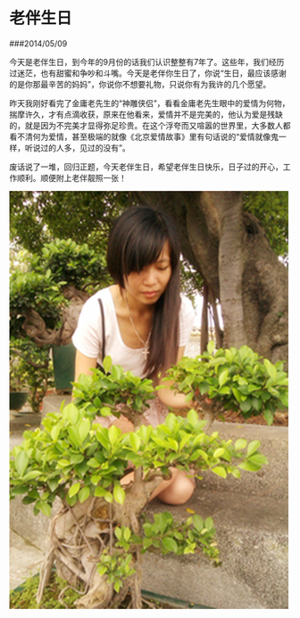 ﻿# 老伴生日

###2014/05/09

今天是老伴生日，到今年的9月份的话我们认识整整有7年了。这些年，我们经历过迷茫，也有甜蜜和争吵和斗嘴。今天是老伴你生日了，你说“生日，最应该感谢的是你那最辛苦的妈妈”，你说你不想要礼物，只说你有为我许的几个愿望。<br>

昨天我刚好看完了金庸老先生的“神雕侠侣”，看看金庸老先生眼中的爱情为何物，揣摩许久，才有点滴收获，原来在他看来，爱情并不是完美的，他认为爱是残缺的，就是因为不完美才显得弥足珍贵。在这个浮夸而又喧嚣的世界里，大多数人都看不清何为爱情，甚至极端的就像《北京爱情故事》里有句话说的“爱情就像鬼一样，听说过的人多，见过的没有”。<br>

废话说了一堆，回归正题，今天老伴生日，希望老伴生日快乐，日子过的开心，工作顺利。顺便附上老伴靓照一张！

<img alt="avatar" src="../img/lover.jpg">